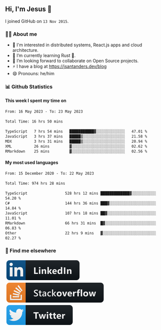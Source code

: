 ## Hi, I'm Jesus 👋

I joined GitHub on `13 Nov 2015`.

<!-- Talking about you -->

### 👨‍💻 About me

- 👦 I'm interested in distributed systems, React.js apps and cloud architecture.
- 🌱 I’m currently learning Rust 🦀.
- 👯 I’m looking forward to collaborate on Open Source projects.
- ⚡️ I have a blog at <https://jsantanders.dev/blog>
- 😄 Pronouns: he/him

### 📊 Github Statistics

#### This week I spent my time on

<!--START_SECTION:weekly-->

```text
From: 16 May 2023 - To: 23 May 2023

Total Time: 16 hrs 50 mins

TypeScript   7 hrs 54 mins   ███████████▓░░░░░░░░░░░░░   47.01 %
JavaScript   3 hrs 37 mins   █████▒░░░░░░░░░░░░░░░░░░░   21.58 %
MDX          3 hrs 31 mins   █████▒░░░░░░░░░░░░░░░░░░░   20.94 %
XML          26 mins         ▓░░░░░░░░░░░░░░░░░░░░░░░░   02.62 %
RMarkdown    25 mins         ▓░░░░░░░░░░░░░░░░░░░░░░░░   02.56 %
```

<!--END_SECTION:weekly-->

#### My most used languages

<!--START_SECTION:alltime-->

```text
From: 15 December 2020 - To: 22 May 2023

Total Time: 974 hrs 28 mins

TypeScript                 528 hrs 12 mins █████████████▓░░░░░░░░░░░   54.20 %
C#                         144 hrs 36 mins ███▓░░░░░░░░░░░░░░░░░░░░░   14.84 %
JavaScript                 107 hrs 18 mins ██▓░░░░░░░░░░░░░░░░░░░░░░   11.01 %
RMarkdown                  66 hrs 31 mins  █▓░░░░░░░░░░░░░░░░░░░░░░░   06.83 %
Other                      22 hrs 9 mins   ▓░░░░░░░░░░░░░░░░░░░░░░░░   02.27 %
```

<!--END_SECTION:alltime-->

### 📢 Find me elsewhere

<p>
  <a target="_blank" href="https://linkedin.com/in/jsantanders">
    <img src="https://github.com/jsantanders/jsantanders/blob/master/img/linkedin.svg" alt="LinkedIn" style="vertical-align:top; margin:4px">
  </a>
  
  <a target="_blank" href="https://stackoverflow.com/users/7318331/jesus-santander">
    <img src="https://github.com/jsantanders/jsantanders/blob/master/img/stackoverflow.svg" alt="StackOverflow" style="vertical-align:top; margin:4px">
  </a>
  
  <a target="_blank" href="http://twitter.com/jsantanders">
    <img src="https://github.com/jsantanders/jsantanders/blob/master/img/twitter.svg" alt="Twitter" style="vertical-align:top; margin:4px">
  </a>
</p>
